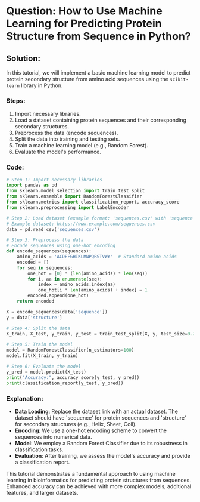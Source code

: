 # Question: How to Use Machine Learning for Predicting Protein Structure from Sequence in Python?

## Solution:

In this tutorial, we will implement a basic machine learning model to predict protein secondary structure from amino acid sequences using the `scikit-learn` library in Python.

### Steps:
1. Import necessary libraries.
2. Load a dataset containing protein sequences and their corresponding secondary structures.
3. Preprocess the data (encode sequences).
4. Split the data into training and testing sets.
5. Train a machine learning model (e.g., Random Forest).
6. Evaluate the model's performance.

### Code:

```python
# Step 1: Import necessary libraries
import pandas as pd
from sklearn.model_selection import train_test_split
from sklearn.ensemble import RandomForestClassifier
from sklearn.metrics import classification_report, accuracy_score
from sklearn.preprocessing import LabelEncoder

# Step 2: Load dataset (example format: 'sequences.csv' with 'sequence' and 'structure' columns)
# Example dataset: https://www.example.com/sequences.csv
data = pd.read_csv('sequences.csv')

# Step 3: Preprocess the data
# Encode sequences using one-hot encoding
def encode_sequences(sequences):
    amino_acids = 'ACDEFGHIKLMNPQRSTVWY'  # Standard amino acids
    encoded = []
    for seq in sequences:
        one_hot = [0] * (len(amino_acids) * len(seq))
        for i, aa in enumerate(seq):
            index = amino_acids.index(aa)
            one_hot[i * len(amino_acids) + index] = 1
        encoded.append(one_hot)
    return encoded

X = encode_sequences(data['sequence'])
y = data['structure']

# Step 4: Split the data
X_train, X_test, y_train, y_test = train_test_split(X, y, test_size=0.2, random_state=42)

# Step 5: Train the model
model = RandomForestClassifier(n_estimators=100)
model.fit(X_train, y_train)

# Step 6: Evaluate the model
y_pred = model.predict(X_test)
print("Accuracy:", accuracy_score(y_test, y_pred))
print(classification_report(y_test, y_pred))
```

### Explanation:
- **Data Loading**: Replace the dataset link with an actual dataset. The dataset should have 'sequence' for protein sequences and 'structure' for secondary structures (e.g., Helix, Sheet, Coil).
- **Encoding**: We use a one-hot encoding scheme to convert the sequences into numerical data.
- **Model**: We employ a Random Forest Classifier due to its robustness in classification tasks.
- **Evaluation**: After training, we assess the model's accuracy and provide a classification report.

This tutorial demonstrates a fundamental approach to using machine learning in bioinformatics for predicting protein structures from sequences. Enhanced accuracy can be achieved with more complex models, additional features, and larger datasets.